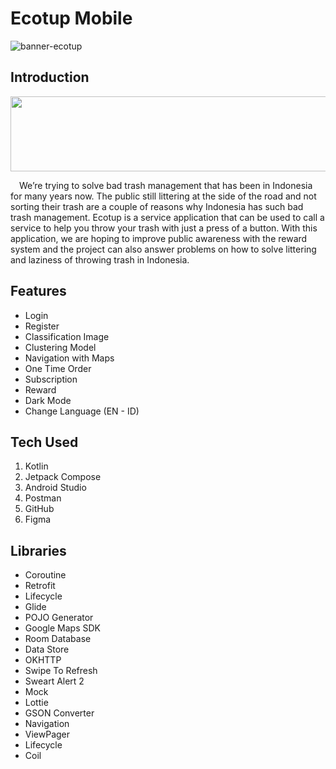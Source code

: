 # Ecotup Mobile
![banner-ecotup](https://github.com/ecotup/ecotup_mobile/assets/69448206/88eea2e8-e801-49e3-a026-9a40fad42375)

## Introduction
<p align="center">
  <img width="600" height="120" src="[https://github.com/derysaelim/ecotup_mobile/assets/69448206/25a6be8d-5bc0-489a-8f49-b9f6ce390b28]">
</p>
&emsp;We’re trying to solve bad trash management that has been in Indonesia for many years now. The public still littering at the side of the road and not sorting their trash are a couple of reasons why Indonesia has such bad trash management. Ecotup is a service application that can be used to call a service to help you throw your trash with just a press of a button. With this application, we are hoping to improve public awareness with the reward system and the project can also answer problems on how to solve littering and laziness of throwing trash in Indonesia.

## Features
- Login
- Register
- Classification Image
- Clustering Model
- Navigation with Maps
- One Time Order
- Subscription
- Reward
- Dark Mode
- Change Language (EN - ID)

## Tech Used
1. Kotlin 
2. Jetpack Compose
3. Android Studio
4. Postman
5. GitHub
6. Figma

## Libraries
- Coroutine
- Retrofit
- Lifecycle
- Glide
- POJO Generator
- Google Maps SDK
- Room Database
- Data Store
- OKHTTP
- Swipe To Refresh
- Sweart Alert 2
- Mock
- Lottie
- GSON Converter
- Navigation
- ViewPager
- Lifecycle
- Coil
